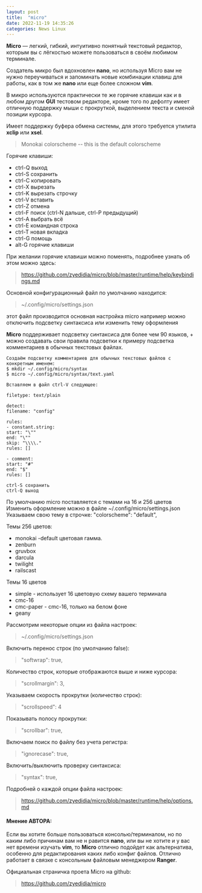 ```yaml
---
layout: post
title:  "micro"
date: 2022-11-19 14:35:26 
categories: News Linux
---
```


**Micro** — легкий, гибкий, интуитивно понятный текстовый редактор, которым вы с лёгкостью можете 
пользоваться в своём любимом терминале.

Создатель микро был вдохновлен **nano**, но используя 
Micro вам не нужно переучиваться и запоминать новые комбинации клавиш для работы, как в том же 
**nano** или еще более сложном **vim**.

В микро используются практически те же горячие клавиши как 
и в 
 любом другом **GUI** тестовом редакторе, кроме того по дефолту имеет отличную поддержку мыши с 
прокруткой, выделением текста и сменой позиции курсора.

Имеет поддержку буфера обмена системы, 
для этого требуется утилита **xclip** или **xsel**.

>Monokai colorscheme -- this is the default colorscheme

Горячие клавиши:

- ctrl-Q выход
- ctrl-S сохранить
- ctrl-С копировать
- ctrl-X вырезать
- ctrl-K вырезать строчку
- ctrl-V вставить
- ctrl-Z отмена
- ctrl-F поиск (ctrl-N дальше, ctrl-P предыдущий)
- ctrl-A выбрать всё
- ctrl-E командная строка
- ctrl-T новая вкладка
- ctrl-G помощь
- alt-G горячие клавиши

При желании горячие клавиши можно поменять, подробнее узнать об этом можно здесь: 

>https://github.com/zyedidia/micro/blob/master/runtime/help/keybindings.md

Основной конфигурационный файл по умолчанию находится:

>~/.config/micro/settings.json 

  этот файл производится основная настройка micro например можно отключить подсветку синтаксиса 
  или изменить тему оформления

**Micro** поддерживает подсветку синтаксиса для более чем 90 языков, + можно создавать свои правила 
подсветки к примеру подсветка комментариев в обычных текстовых файлах.

    Создаём подсветку комментариев для обычных текстовых файлов с конкретным именем:
    $ mkdir ~/.config/micro/syntax
    $ micro ~/.config/micro/syntax/text.yaml

    Вставляем в файл ctrl-V следующее:

    filetype: text/plain

    detect:
    filename: "config"

    rules:
    - constant.string:
    start: "\""
    end: "\""
    skip: "\\\\."
    rules: []

    - comment:
    start: "#"
    end: "$"
    rules: []

    ctrl-S сохранить
    ctrl-Q выход

По умолчанию micro поставляется с темами на 16 и 256 цветов
Изменить оформление можно в файле ~/.config/micro/settings.json
Указываем свою тему в строчке: "colorscheme": "default",

Темы 256 цветов:

- monokai -default цветовая гамма.
- zenburn
- gruvbox
- darcula
- twilight
- railscast

Темы 16 цветов

- simple - использует 16 цветовую схему вашего терминала
- cmc-16
- cmc-paper - cmc-16, только на белом фоне
- geany

Рассмотрим некоторые опции из файла настроек:

>~/.config/micro/settings.json

Включить перенос строк (по умолчанию false):

>"softwrap": true,

Количество строк, которые отображаются выше и ниже курсора:

>"scrollmargin": 3,

Указываем скорость прокрутки (количество строк):

>"scrollspeed": 4

Показывать полосу прокрутки:

>"scrollbar": true,

Включаем поиск по файлу без учета регистра:

>"ignorecase": true,

Включить/выключить проверку синтаксиса:

>"syntax": true,

Подробней о каждой опции файла настроек:

>https://github.com/zyedidia/micro/blob/master/runtime/help/options.md

#### Мнение АВТОРА:

 Если вы хотите больше пользоваться консолью/терминалом, но по каким либо причинам вам не 
 н равится **nano**, или вы не хотите и у вас нет времени изучать **vim**, то **Micro** отлично 
  подойдет как альтернатива, особенно для редактирования каких либо конфиг файлов. Отлично 
 работает в связке с консольным файловым менеджером **Ranger**.

Официальная страничка проeта Micro на github: 

>https://github.com/zyedidia/micro
